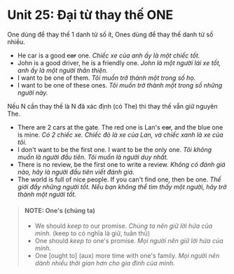 # Unit 25: Đại từ thay thế ONE

One dùng để thay thế 1 danh từ số ít, Ones dùng để thay thế danh từ số nhiều.
- He car is a good ~~car~~ one. *Chiếc xe của anh ấy là một chiếc tốt.*
- John is a good driver, he is a friendly one. *John là một người lái xe tốt, anh ấy là một người thân thiện.*
- I want to be one of them. *Tôi muốn trở thành một trong số họ.*
- I want to be one of these ones. *Tôi muốn trở thành một trong số những người này.*

Nếu N cần thay thế là N đã xác định (có The) thì thay thế vẫn giữ nguyên The.
 - There are 2 cars at the gate. The red one is Lan's ~~car~~, and the blue one is mine. *Có 2 chiếc xe. Chiếc đỏ là xe của Lan, và chiếc xanh là xe của tôi.*
 - I don't want to be the first one. I want to be the only one. *Tôi không muốn là người đầu tiên. Tôi muốn là người duy nhất.*
 - There is no review, be the first one to write a review. *Không có đánh giá nào, hãy là người đầu tiên viết đánh giá.*
 - The world is full of nice people. If you can't find one, then be one. *Thế giới đầy những người tốt. Nếu bạn không thể tìm thấy một người, hãy trở thành một người tốt.*


> #### NOTE: One's (chúng ta)
> - We should *keep to* our promise. *Chúng ta nên giữ lời hứa của mình.* (keep to có nghĩa là giữ, tuân thủ)
> - One should *keep to* one's promise. *Mọi người nên giữ lời hứa của mình.*
> - One [ought to] (aux) more time with one's family. *Mọi người nên dành nhiều thời gian hơn cho gia đình của mình.*